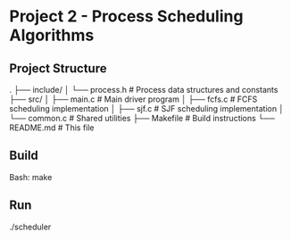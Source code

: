 # Project 2 - Process Scheduling Algorithms

## Project Structure

.
├── include/
│ └── process.h # Process data structures and constants
├── src/
│ ├── main.c # Main driver program
│ ├── fcfs.c # FCFS scheduling implementation
│ ├── sjf.c # SJF scheduling implementation
│ └── common.c # Shared utilities
├── Makefile # Build instructions
└── README.md # This file


## Build

Bash: make

## Run

./scheduler

